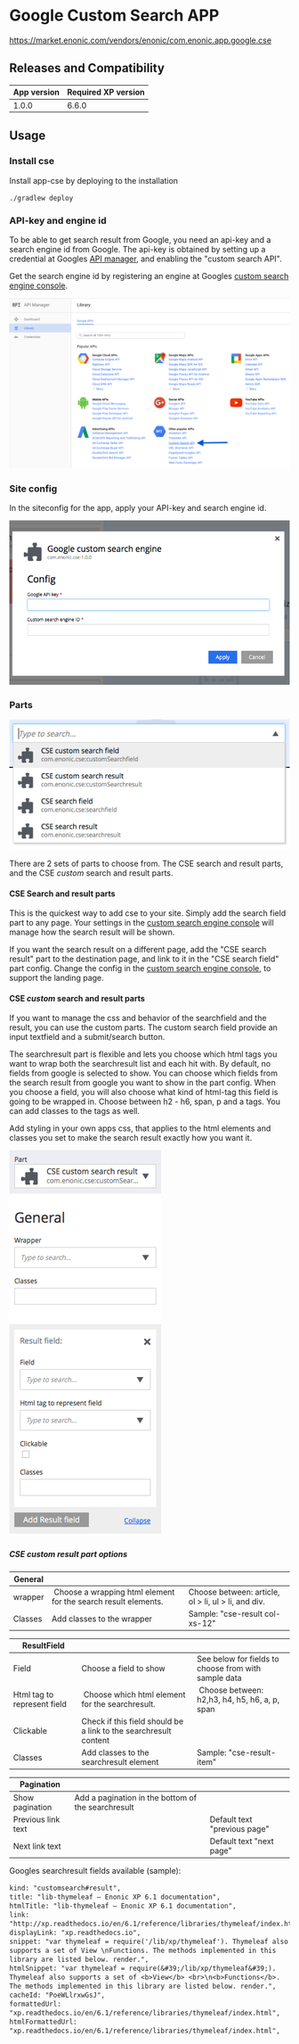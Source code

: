 # Google Custom Search APP

https://market.enonic.com/vendors/enonic/com.enonic.app.google.cse

## Releases and Compatibility

| App version | Required XP version |
| ----------- | ------------------- |
| 1.0.0 | 6.6.0 |


## Usage


### Install cse

Install app-cse by deploying to the installation

    ./gradlew deploy



### API-key and engine id

To be able to get search result from Google, you need an api-key and a search engine id from Google. The api-key is obtained by setting up a credential at Googles [API manager](https://console.developers.google.com), and enabling the "custom search API".

Get the search engine id by registering an engine at Googles [custom search engine console](https://cse.google.com).

![Google Api manager as of 2. august 2016](doc/images/google-api-manager-4aug2016.png)



### Site config

In the siteconfig for the app, apply your API-key and search engine id.

![The app-cse siteconfigs modalwindow with two input fields for each key](doc/images/siteConfig.png)


### Parts

![Behold the glorious parts in a list](doc/images/partsInAlist.png)

There are 2 sets of parts to choose from. The CSE search and result parts, and the CSE *custom* search and result parts.


#### CSE Search and result parts
This is the quickest way to add cse to your site. Simply add the search field part to any page. Your settings in the [custom search engine console](https://cse.google.com) will manage how the search result will be shown.

If you want the search result on a different page, add the "CSE search result" part to the destination page, and link to it in the "CSE search field" part config. Change the config in the [custom search engine console](https://cse.google.com), to support the landing page.

#### CSE *custom* search and result parts

If you want to manage the css and behavior of the searchfield and the result, you can use the custom parts. The custom search field provide an input textfield and a submit/search button.

The searchresult part is flexible and lets you choose which html tags you want to wrap both the searchresult list and each hit with. By default, no fields from google is selected to show. You can choose which fields from the search result from google you want to show in the part config. When you choose a field, you will also choose what kind of html-tag this field is going to be wrapped in. Choose between h2 - h6, span, p and a tags. You can add classes to the tags as well.

Add styling in your own apps css, that applies to the html elements and classes you set to make the search result exactly how you want it.

![Options bonanza: customise the search result with choosable options](doc/images/searchResultOptionBonanza.png)

##### CSE *custom* result part options

| General | | |
| ---- | ----------- | ---- |
| wrapper | Choose a wrapping html element for the search result elements. | Choose between: article, ol > li, ul > li, and div. |
| Classes | Add classes to the wrapper | Sample: "cse-result col-xs-12"|

| ResultField | | |
| ---- | ----------- | ---- |
| Field | Choose a field to show | See below for fields to choose from with sample data |
| Html tag to represent field | Choose which html element for the searchresult. | Choose between: h2,h3, h4, h5, h6, a, p, span |
| Clickable | Check if this field should be a link to the searchresult content | |
| Classes | Add classes to the searchresult element | Sample: "cse-result-item" | |

| Pagination | | |
| ---- | ----------- | ---- |
| Show pagination | Add a pagination in the bottom of the searchresult | |
| Previous link text | | Default text "previous page" |
| Next link text | | Default text "next page" |

Googles searchresult fields available (sample):

    kind: "customsearch#result",
    title: "lib-thymeleaf — Enonic XP 6.1 documentation",
    htmlTitle: "lib-thymeleaf — Enonic XP 6.1 documentation",
    link: "http://xp.readthedocs.io/en/6.1/reference/libraries/thymeleaf/index.html",
    displayLink: "xp.readthedocs.io",
    snippet: "var thymeleaf = require('/lib/xp/thymeleaf'). Thymeleaf also supports a set of View \nFunctions. The methods implemented in this library are listed below. render.",
    htmlSnippet: "var thymeleaf = require(&#39;/lib/xp/thymeleaf&#39;). Thymeleaf also supports a set of <b>View</b> <br>\n<b>Functions</b>. The methods implemented in this library are listed below. render.",
    cacheId: "PoeWLlrxwGsJ",
    formattedUrl: "xp.readthedocs.io/en/6.1/reference/libraries/thymeleaf/index.html",
    htmlFormattedUrl: "xp.readthedocs.io/en/6.1/reference/libraries/thymeleaf/index.html", 
